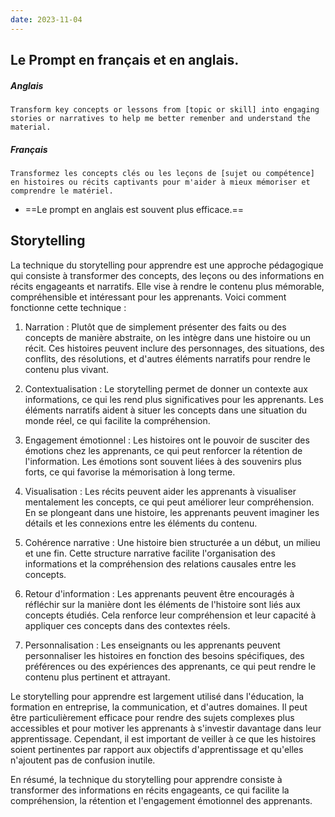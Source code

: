 ```yaml
---
date: 2023-11-04
---
```

## Le Prompt en français et en anglais.

##### Anglais
```
Transform key concepts or lessons from [topic or skill] into engaging stories or narratives to help me better remenber and understand the material.
```
##### Français
```
Transformez les concepts clés ou les leçons de [sujet ou compétence] en histoires ou récits captivants pour m'aider à mieux mémoriser et comprendre le matériel.
```

- ==Le prompt en anglais est souvent plus efficace.==

## Storytelling

La technique du storytelling pour apprendre est une approche pédagogique qui consiste à transformer des concepts, des leçons ou des informations en récits engageants et narratifs. Elle vise à rendre le contenu plus mémorable, compréhensible et intéressant pour les apprenants. Voici comment fonctionne cette technique :

1. Narration : Plutôt que de simplement présenter des faits ou des concepts de manière abstraite, on les intègre dans une histoire ou un récit. Ces histoires peuvent inclure des personnages, des situations, des conflits, des résolutions, et d'autres éléments narratifs pour rendre le contenu plus vivant.
    
2. Contextualisation : Le storytelling permet de donner un contexte aux informations, ce qui les rend plus significatives pour les apprenants. Les éléments narratifs aident à situer les concepts dans une situation du monde réel, ce qui facilite la compréhension.
    
3. Engagement émotionnel : Les histoires ont le pouvoir de susciter des émotions chez les apprenants, ce qui peut renforcer la rétention de l'information. Les émotions sont souvent liées à des souvenirs plus forts, ce qui favorise la mémorisation à long terme.
    
4. Visualisation : Les récits peuvent aider les apprenants à visualiser mentalement les concepts, ce qui peut améliorer leur compréhension. En se plongeant dans une histoire, les apprenants peuvent imaginer les détails et les connexions entre les éléments du contenu.
    
5. Cohérence narrative : Une histoire bien structurée a un début, un milieu et une fin. Cette structure narrative facilite l'organisation des informations et la compréhension des relations causales entre les concepts.
    
6. Retour d'information : Les apprenants peuvent être encouragés à réfléchir sur la manière dont les éléments de l'histoire sont liés aux concepts étudiés. Cela renforce leur compréhension et leur capacité à appliquer ces concepts dans des contextes réels.
    
7. Personnalisation : Les enseignants ou les apprenants peuvent personnaliser les histoires en fonction des besoins spécifiques, des préférences ou des expériences des apprenants, ce qui peut rendre le contenu plus pertinent et attrayant.
    

Le storytelling pour apprendre est largement utilisé dans l'éducation, la formation en entreprise, la communication, et d'autres domaines. Il peut être particulièrement efficace pour rendre des sujets complexes plus accessibles et pour motiver les apprenants à s'investir davantage dans leur apprentissage. Cependant, il est important de veiller à ce que les histoires soient pertinentes par rapport aux objectifs d'apprentissage et qu'elles n'ajoutent pas de confusion inutile.

En résumé, la technique du storytelling pour apprendre consiste à transformer des informations en récits engageants, ce qui facilite la compréhension, la rétention et l'engagement émotionnel des apprenants.